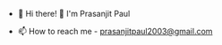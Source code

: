 - 👋 Hi there! 👋 I'm Prasanjit Paul
<!-- 🌱 I’m currently learning Full-Stack Development
- 💞️ I’m looking to collaborate on ... --->
- 📫 How to reach me - prasanjitpaul2003@gmail.com
<!--- ⚡ Fun fact:  --->

<!---
prasanjit-paul/prasanjit-paul is a ✨ special ✨ repository because its `README.md` (this file) appears on your GitHub profile.
You can click the Preview link to take a look at your changes.
--->

<!-- 🚀 **Tech Enthusiast**

Welcome to my GitHub! I'm a passionate engineer with a background in  **Software development, Web Development**. I love working on projects that merge software and hardware, creating innovative solutions for real-world problems.

<!-- # 🔧 Tech Stack & Skills
<p align="center">
<!--     <img src="https://cdn.jsdelivr.net/gh/devicons/devicon/icons/java/java-original.svg" width="50"/>
    <img src="https://cdn.jsdelivr.net/gh/devicons/devicon/icons/javascript/javascript-original.svg" width="50"/>
    <img src="https://cdn.jsdelivr.net/gh/devicons/devicon/icons/html5/html5-original.svg" width="50"/>
    <img src="https://cdn.jsdelivr.net/gh/devicons/devicon/icons/css3/css3-original.svg" width="50"/>
    <img src="https://cdn.jsdelivr.net/gh/devicons/devicon/icons/react/react-original.svg" width="50"/> -->
<!--     <img src="https://cdn.jsdelivr.net/gh/devicons/devicon/icons/mongodb/mongodb-original.svg" width="50"/> -->
<!--     <img src="https://cdn.jsdelivr.net/gh/devicons/devicon/icons/bootstrap/bootstrap-original.svg" width="50"/> -->
<!--     <img src="https://cdn.jsdelivr.net/gh/devicons/devicon/icons/spring/spring-original.svg" width="50"/>
    <img src="https://cdn.jsdelivr.net/gh/devicons/devicon/icons/mysql/mysql-original.svg" width="50"/>
    <img src="https://cdn.jsdelivr.net/gh/devicons/devicon/icons/nodejs/nodejs-original.svg" width="50"/>
    <img src="https://cdn.jsdelivr.net/gh/devicons/devicon/icons/express/express-original.svg" width="50"/> -->
<!--     <img src="https://cdn.jsdelivr.net/gh/devicons/devicon/icons/androidstudio/androidstudio-original.svg" width="50"/> -->
<!--     <img src="https://cdn.jsdelivr.net/gh/devicons/devicon/icons/vscode/vscode-original.svg" width="50"/>
    <img src="https://cdn.jsdelivr.net/gh/devicons/devicon/icons/github/github-original.svg" width="50"/>
    <img src="https://cdn.jsdelivr.net/gh/devicons/devicon/icons/git/git-original.svg" width="50"/>
</p> -->


